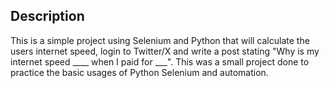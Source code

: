 ## Description
This is a simple project using Selenium and Python that will calculate the users internet speed, login to Twitter/X
and write a post stating "Why is my internet speed ____ when I paid for ___".
This was a small project done to practice the basic usages of Python Selenium and automation.
